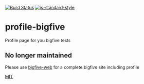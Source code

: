 [![Build Status](https://travis-ci.org/zrrrzzt/profile-bigfive.svg?branch=master)](https://travis-ci.org/zrrrzzt/profile-bigfive)
[![js-standard-style](https://img.shields.io/badge/code%20style-standard-brightgreen.svg?style=flat)](https://github.com/feross/standard)

# profile-bigfive

Profile page for you bigfive tests

## No longer maintained

Please use [bigfive-web](https://github.com/Alheimsins/bigfive-web) for a complete bigfive site including profile

[MIT](LICENSE)

